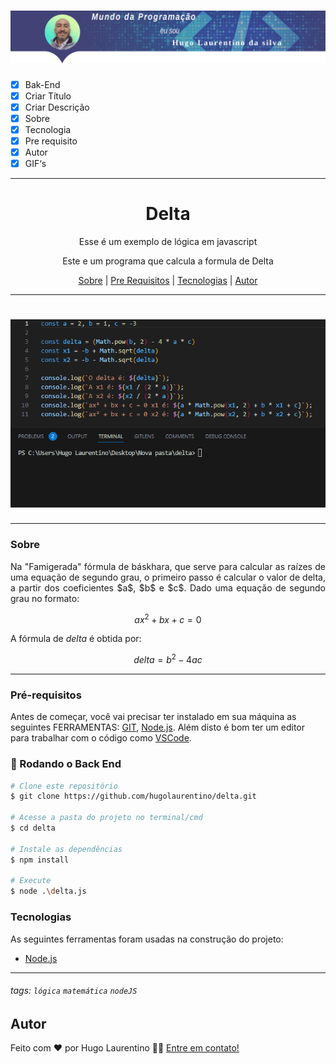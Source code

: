 <h1 align="center">
  <img alt="Logo" title="#Logo" src="./assets/logo-hugo.png" />
</h1>

- [x] Bak-End
- [x] Criar Título
- [x] Criar Descrição
- [x] Sobre
- [x] Tecnologia
- [x] Pre requisito
- [x] Autor
- [x] GIF‘s
---
<h1 align='center'>Delta</h1>

<p align='center'>Esse é um exemplo de lógica em javascript</p>
<p align='center'>
    Este e um programa que calcula a formula de Delta
</p>

<p align='center'>
	<a href='#sobre'>Sobre</a> |
	<a href='#pré-requisitos'>Pre Requisitos</a> |
	<a href='#tecnologias'>Tecnologias</a> |
	<a href='#autor'>Autor</a>
</p>

---
<h1 align='center'>
	<img alt='Readme' title='Readme' src='./assets/execucao.gif' />
</h1>

---
### Sobre
  <p align= 'justify'>
  Na "Famigerada" fórmula de báskhara, que serve para calcular as raízes de uma equação de segundo grau, o primeiro passo é calcular o valor de delta, a partir dos coeficientes $a$, $b$ e $c$. Dado uma equação de segundo grau no formato:

$$ ax^2 + bx + c = 0 $$

A fórmula de $delta$ é obtida por:

$$ delta = b^2 - 4ac $$
  </p>


---
### Pré-requisitos 

Antes de começar, você vai precisar ter instalado em sua máquina as seguintes FERRAMENTAS: [GIT](https://git-scm.com/), [Node.js](https://nodejs.org/en/download). 
Além disto é bom ter um editor para trabalhar com o código como [VSCode](https://code.visualstudio.com/download).

### 🎲 Rodando o Back End

```bash
# Clone este repositório
$ git clone https://github.com/hugolaurentino/delta.git

# Acesse a pasta do projeto no terminal/cmd
$ cd delta

# Instale as dependências
$ npm install

# Execute 
$ node .\delta.js

```
### Tecnologias 

As seguintes ferramentas foram usadas na construção do projeto:

- [Node.js][nodejs]
---

###### tags: `lógica` `matemática` `nodeJS`

## Autor

Feito com ❤️ por Hugo Laurentino 👋🏽 [Entre em contato!](https://www.linkedin.com/in/hugo-laurentino-silva/)

[nodejs]: https://nodejs.org/

